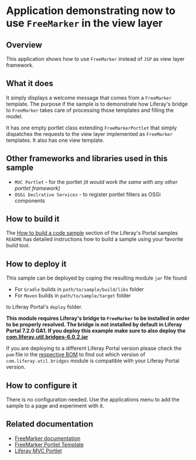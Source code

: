 # Application demonstrating now to use `FreeMarker` in the view layer

## Overview

This application shows how to use `FreeMarker` instead of `JSP` as view layer framework.

## What it does

It simply displays a welcome message that comes from a `FreeMarker` template. The purpose if the sample is to demonstrate how Liferay's bridge to `FreeMarker` takes care of processing those templates and filling the model.

It has one empty portlet class extending `FreeMarkerPortlet` that simply dispatches the requests to the view layer implemented as `FreeMarker` templates. It also has one view template.

## Other frameworks and libraries used in this sample

- `MVC Portlet` - for the portlet _(it would work the same with any other portlet framework)_
- `OSGi Declrative Services` - to register portlet filters as OSGi components

## How to build it

The [How to build a code sample](https://github.com/liferay/liferay-code-samples/blob/master/portal#how-to-build-a-code-sample) section of the Liferay's Portal samples `README` has detailed instructions how to build a sample using your favorite build tool.

## How to deploy it

This sample can be deployed by coping the resulting module `jar` file found

- For `Gradle` builds in `path/to/sample/build/libs` folder
- For `Maven` builds in `path/to/sample/target` folder

to Liferay Portal's `deploy` folder.

**This module requires Liferay's bridge to `FreeMarker` to be installed in order to be properly resolved. The bridge is
not installed by default in Liferay Portal 7.2.0 GA1. If you deploy this example make sure to also deploy the [com.liferay.util.bridges-6.0.2.jar](https://repository.liferay.com/nexus/content/groups/public/com/liferay/portal/com.liferay.util.bridges/6.0.2/)**

If you are deploying to a different Liferay Portal version please check the `pom` file in the [respective BOM](https://repository.liferay.com/nexus/content/groups/public/com/liferay/portal/release.portal.bom/) to find out which version of `com.liferay.util.bridges` module is compatible with your Liferay Portal version.

## How to configure it

There is no configuration needed. Use the applications menu to add the sample to a page and experiment with it.

## Related documentation

- [FreeMarker documentation](https://freemarker.apache.org/docs/index.html)
- [FreeMarker Portlet Template](https://portal.liferay.dev/docs/7-1/reference/-/knowledge_base/r/freemarker-portlet-template)
- [Liferay MVC Portlet](https://portal.liferay.dev/docs/7-1/tutorials/-/knowledge_base/t/liferay-mvc-portlet)

